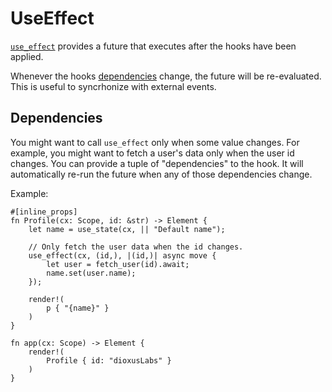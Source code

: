 # UseEffect

[`use_effect`](https://docs.rs/dioxus-hooks/latest/dioxus_hooks/fn.use_effect.html) provides a future that executes after the hooks have been applied.

Whenever the hooks [dependencies](#dependencies) change, the future will be re-evaluated. This is useful to syncrhonize with external events.


## Dependencies

You might want to call `use_effect` only when some value changes. For example, you might want to fetch a user's data only when the user id changes. You can provide a tuple of "dependencies" to the hook. It will automatically re-run the future when any of those dependencies change.

Example:

```rust, no_run
#[inline_props]
fn Profile(cx: Scope, id: &str) -> Element {
    let name = use_state(cx, || "Default name");

    // Only fetch the user data when the id changes.
    use_effect(cx, (id,), |(id,)| async move {
        let user = fetch_user(id).await;
        name.set(user.name);
    });

    render!(
        p { "{name}" }
    )
}

fn app(cx: Scope) -> Element {
    render!(
        Profile { id: "dioxusLabs" }
    )
}
```